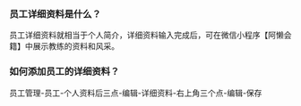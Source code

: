 ### 员工详细资料是什么？

员工详细资料就相当于个人简介，详细资料输入完成后，可在微信小程序【阿懒会籍】中展示教练的资料和风采。

### 如何添加员工的详细资料？

员工管理-员工-个人资料后三点-编辑-详细资料-右上角三个点-编辑-保存

